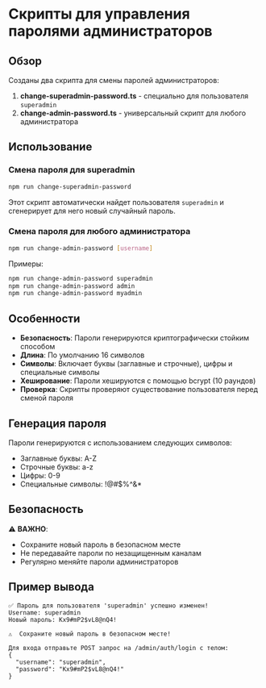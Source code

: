 # Скрипты для управления паролями администраторов

## Обзор

Созданы два скрипта для смены паролей администраторов:

1. **change-superadmin-password.ts** - специально для пользователя `superadmin`
2. **change-admin-password.ts** - универсальный скрипт для любого администратора

## Использование

### Смена пароля для superadmin

```bash
npm run change-superadmin-password
```

Этот скрипт автоматически найдет пользователя `superadmin` и сгенерирует для него новый случайный пароль.

### Смена пароля для любого администратора

```bash
npm run change-admin-password [username]
```

Примеры:
```bash
npm run change-admin-password superadmin
npm run change-admin-password admin
npm run change-admin-password myadmin
```

## Особенности

- **Безопасность**: Пароли генерируются криптографически стойким способом
- **Длина**: По умолчанию 16 символов
- **Символы**: Включает буквы (заглавные и строчные), цифры и специальные символы
- **Хеширование**: Пароли хешируются с помощью bcrypt (10 раундов)
- **Проверка**: Скрипты проверяют существование пользователя перед сменой пароля

## Генерация пароля

Пароли генерируются с использованием следующих символов:
- Заглавные буквы: A-Z
- Строчные буквы: a-z  
- Цифры: 0-9
- Специальные символы: !@#$%^&*

## Безопасность

⚠️ **ВАЖНО**: 
- Сохраните новый пароль в безопасном месте
- Не передавайте пароли по незащищенным каналам
- Регулярно меняйте пароли администраторов

## Пример вывода

```
✅ Пароль для пользователя 'superadmin' успешно изменен!
Username: superadmin
Новый пароль: Kx9#mP2$vL8@nQ4!

⚠️  Сохраните новый пароль в безопасном месте!

Для входа отправьте POST запрос на /admin/auth/login с телом:
{
  "username": "superadmin",
  "password": "Kx9#mP2$vL8@nQ4!"
}
```

